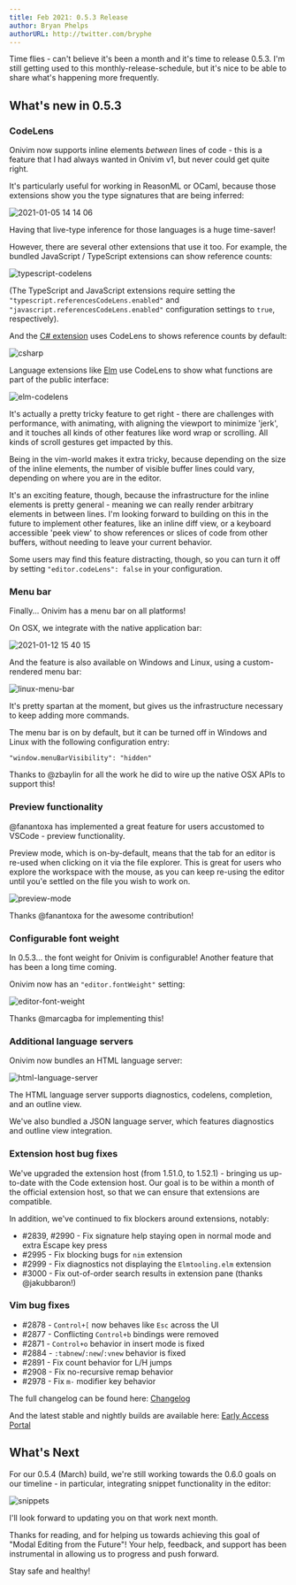 ```yaml
---
title: Feb 2021: 0.5.3 Release
author: Bryan Phelps
authorURL: http://twitter.com/bryphe
---
```


Time flies - can't believe it's been a month and it's time to release 0.5.3. I'm still getting used to this monthly-release-schedule, but it's nice to be able to share what's happening more frequently.

## What's new in 0.5.3

### CodeLens

Onivim now supports inline elements _between_ lines of code  - this is a feature that I had always wanted in Onivim v1, but never could get quite right.

It's particularly useful for working in ReasonML or OCaml, because those extensions show you the type signatures that are being inferred:

![2021-01-05 14 14 06](https://user-images.githubusercontent.com/13532591/103705920-bd850c00-4f60-11eb-85db-7defd455a3b3.gif)

Having that live-type inference for those languages is a huge time-saver!

However, there are several other extensions that use it too. For example, the bundled JavaScript / TypeScript extensions can show reference counts:

![typescript-codelens](https://user-images.githubusercontent.com/13532591/106821440-04365680-6632-11eb-8844-6e614a839352.gif)

(The TypeScript and JavaScript extensions require setting the `"typescript.referencesCodeLens.enabled"` and `"javascript.referencesCodeLens.enabled"` configuration settings to `true`, respectively).

And the [C# extension](TODO) uses CodeLens to shows reference counts by default:

![csharp](https://user-images.githubusercontent.com/13532591/103705332-b4476f80-4f5f-11eb-8c84-cc2a2d9b99dd.gif)

Language extensions like [Elm](https://open-vsx.org/extension/Elmtooling/elm-ls-vscode) use CodeLens to show what functions are part of the public interface:

![elm-codelens](https://user-images.githubusercontent.com/13532591/106822417-f550a380-6633-11eb-99ec-eb839aaf1eca.png)

It's actually a pretty tricky feature to get right - there are challenges with performance, with animating, with aligning the viewport to minimize 'jerk', and it touches
all kinds of other features like word wrap or scrolling. All kinds of scroll gestures get impacted by this. 

Being in the vim-world makes it extra tricky, because depending on the size of the inline elements, the number of
visible buffer lines could vary, depending on where you are in the editor. 

It's an exciting feature, though, because the infrastructure for the inline elements is pretty general - meaning we can really render arbitrary elements in between lines. 
I'm looking forward to building on this in the future to implement other features, like an inline diff view, or a keyboard accessible 'peek view' to show references 
or slices of code from other buffers, without needing to leave your current behavior.

Some users may find this feature distracting, though, so you can turn it off by setting `"editor.codeLens": false` in your configuration.

### Menu bar

Finally... Onivim has a menu bar on all platforms!

On OSX, we integrate with the native application bar:

![2021-01-12 15 40 15](https://user-images.githubusercontent.com/13532591/104387736-9a240900-54ec-11eb-9978-9d3a66c9fe76.gif)

And the feature is also available on Windows and Linux, using a custom-rendered menu bar:

![linux-menu-bar](https://user-images.githubusercontent.com/13532591/106936105-04396380-66d1-11eb-9cc5-a91a5d0dd69a.png)

It's pretty spartan at the moment, but gives us the infrastructure necessary to keep adding more commands.

The menu bar is on by default, but it can be turned off in Windows and Linux with the following configuration entry:

```
"window.menuBarVisibility": "hidden"
```

Thanks to @zbaylin for all the work he did to wire up the native OSX APIs to support this!

### Preview functionality

@fanantoxa has implemented a great feature for users accustomed to VSCode - preview functionality.

Preview mode, which is on-by-default, means that the tab for an editor is re-used when clicking on it via the file explorer. 
This is great for users who explore the workspace with the mouse, as you can keep re-using the editor until you'e settled on the file you wish to work on.

![preview-mode](https://user-images.githubusercontent.com/7717033/96443563-7dda3e00-1215-11eb-9651-96b32ca36692.gif)

Thanks @fanantoxa for the awesome contribution!

### Configurable font weight

In 0.5.3... the font weight for Onivim is configurable! Another feature that has been a long time coming.

Onivim now has an `"editor.fontWeight"` setting:

![editor-font-weight](https://user-images.githubusercontent.com/13532591/106826500-e40b9500-663b-11eb-815d-e2235fe574f0.gif)

Thanks @marcagba for implementing this!

### Additional language servers

Onivim now bundles an HTML language server:

![html-language-server](https://user-images.githubusercontent.com/13532591/106822846-b7a04a80-6634-11eb-876c-96299c0d6e03.gif)

The HTML language server supports diagnostics, codelens, completion, and an outline view.

We've also bundled a JSON language server, which features diagnostics and outline view integration.

### Extension host bug fixes

We've upgraded the extension host (from 1.51.0, to 1.52.1) - bringing us up-to-date with the Code extension host. Our goal
is to be within a month of the official extension host, so that we can ensure that extensions are compatible.

In addition, we've continued to fix blockers around extensions, notably:

- #2839, #2990 - Fix signature help staying open in normal mode and extra Escape key press
- #2995 - Fix blocking bugs for `nim` extension
- #2999 - Fix diagnostics not displaying the `Elmtooling.elm` extension
- #3000 - Fix out-of-order search results in extension pane (thanks @jakubbaron!)

### Vim bug fixes

- #2878 - `Control+[` now behaves like `Esc` across the UI
- #2877 - Conflicting `Control+b` bindings were removed
- #2871 - `Control+o` behavior in insert mode is fixed
- #2884 - `:tabnew`/`:new`/`:vnew` behavior is fixed
- #2891 - Fix count behavior for L/H jumps
- #2908 - Fix no-recursive remap behavior
- #2978 - Fix `m-` modifier key behavior

The full changelog can be found here: [Changelog](https://github.com/onivim/oni2/blob/5531c29372fe93913aa1af60bfbc671542d65880/CHANGES_CURRENT.md)

And the latest stable and nightly builds are available here: [Early Access Portal](https://v2.onivim.io/early-access-portal)

## What's Next

For our 0.5.4 (March) build, we're still working towards the 0.6.0 goals on our timeline - in particular, integrating snippet functionality in the editor:

![snippets](https://user-images.githubusercontent.com/13532591/106326862-0794a100-6232-11eb-9fc0-e19567d158a3.gif)

I'll look forward to updating you on that work next month.

Thanks for reading, and for helping us towards achieving this goal of "Modal Editing from the Future"! Your help, feedback, and support has been instrumental in allowing us to progress and push forward.

Stay safe and healthy!
